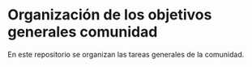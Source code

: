 # Organización de los objetivos generales comunidad
En este repositorio se organizan las tareas generales de la comunidad.
